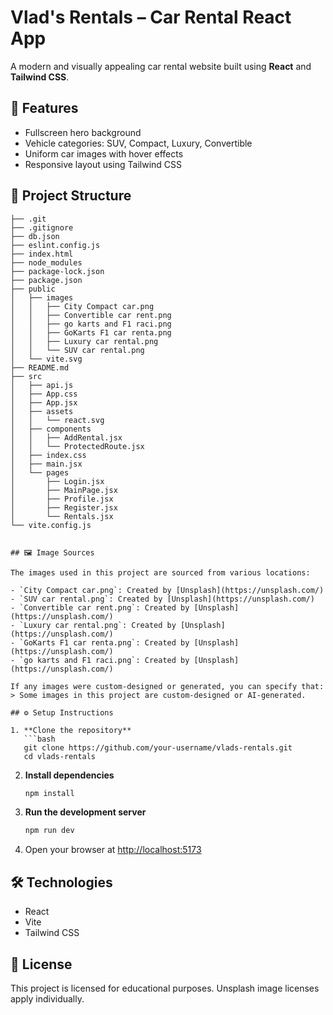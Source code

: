 
# Vlad's Rentals – Car Rental React App

A modern and visually appealing car rental website built using **React** and **Tailwind CSS**.

## 🚀 Features

- Fullscreen hero background
- Vehicle categories: SUV, Compact, Luxury, Convertible
- Uniform car images with hover effects
- Responsive layout using Tailwind CSS

## 📁 Project Structure

```
├── .git
├── .gitignore
├── db.json
├── eslint.config.js
├── index.html
├── node_modules
├── package-lock.json
├── package.json
├── public
│   ├── images
│   │   ├── City Compact car.png
│   │   ├── Convertible car rent.png
│   │   ├── go karts and F1 raci.png
│   │   ├── GoKarts F1 car renta.png
│   │   ├── Luxury car rental.png
│   │   └── SUV car rental.png
│   └── vite.svg
├── README.md
├── src
│   ├── api.js
│   ├── App.css
│   ├── App.jsx
│   ├── assets
│   │   └── react.svg
│   ├── components
│   │   ├── AddRental.jsx
│   │   └── ProtectedRoute.jsx
│   ├── index.css
│   ├── main.jsx
│   └── pages
│       ├── Login.jsx
│       ├── MainPage.jsx
│       ├── Profile.jsx
│       ├── Register.jsx
│       └── Rentals.jsx
└── vite.config.js


## 🖼️ Image Sources

The images used in this project are sourced from various locations:

- `City Compact car.png`: Created by [Unsplash](https://unsplash.com/)
- `SUV car rental.png`: Created by [Unsplash](https://unsplash.com/)
- `Convertible car rent.png`: Created by [Unsplash](https://unsplash.com/)
- `Luxury car rental.png`: Created by [Unsplash](https://unsplash.com/)
- `GoKarts F1 car renta.png`: Created by [Unsplash](https://unsplash.com/)
- `go karts and F1 raci.png`: Created by [Unsplash](https://unsplash.com/)

If any images were custom-designed or generated, you can specify that:  
> Some images in this project are custom-designed or AI-generated.

## ⚙️ Setup Instructions

1. **Clone the repository**  
   ```bash
   git clone https://github.com/your-username/vlads-rentals.git
   cd vlads-rentals
   ```

2. **Install dependencies**  
   ```bash
   npm install
   ```

3. **Run the development server**  
   ```bash
   npm run dev
   ```

4. Open your browser at [http://localhost:5173](http://localhost:5173)

## 🛠️ Technologies

- React
- Vite
- Tailwind CSS

## 📄 License

This project is licensed for educational purposes. Unsplash image licenses apply individually.
